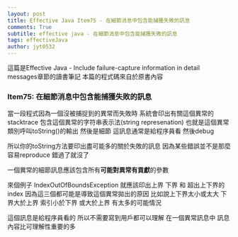 ```yaml
---
layout: post
title: Effective Java Item75 - 在細節消息中包含能捕獲失敗的訊息
comments: True 
subtitle: effective java - 在細節消息中包含能捕獲失敗的訊息
tags: effectiveJava
author: jyt0532
---
```


這篇是Effective Java - Include failure-capture information in detail messages章節的讀書筆記 本篇的程式碼來自於原書內容

### Item75: 在細節消息中包含能捕獲失敗的訊息

當一段程式因為一個沒被捕捉到的異常而失敗時 
系統會印出有關這個異常的stacktrace 包含這個異常的字符串表示法(string represenation) 
也就是這個異常類別呼叫toString()的輸出 然後是細節 這訊息通常是給程序員看 然後debug

所以你的toString方法要印出盡可能多的關於失敗的訊息 因為某些錯誤並不是那麼容易reproduce 錯過了就沒了

一個異常的細節訊息應該包含所有**可能對異常有貢獻**的參數

來個例子 IndexOutOfBoundsException 就應該印出上界 下界 和 超出上下界的index 因為這三個都可能是導致這個異常拋出的原因 比如說上下界太小或太大 下界大於上界 索引小於下界 或大於上界 有太多的可能情況

這個訊息是給程序員看的 所以不需要寫到用戶都可以理解 在一個異常訊息中 訊息內容比可理解性重要的多

